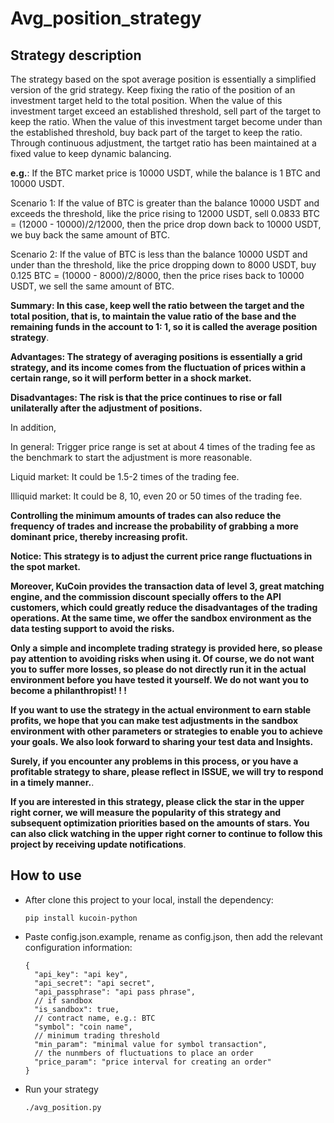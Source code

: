 # Avg_position_strategy

## Strategy description

The strategy based on the spot average position is essentially a simplified version of the grid strategy. Keep fixing the ratio of the position of an investment target held to the total position. When the value of this investment target exceed an established threshold, sell part of the target to keep the ratio. When the value of this investment target become under than the established threshold, buy back part of the target to keep the ratio. Through continuous adjustment, the tartget ratio has been maintained at a fixed value to keep dynamic balancing.  



**e.g.**: If the BTC market price is 10000 USDT, while the balance is 1 BTC and 10000 USDT.  

Scenario 1: If the value of BTC is greater than the balance 10000 USDT and exceeds the threshold, like the price rising to 12000 USDT, sell 0.0833 BTC = (12000 - 10000)/2/12000, then the price drop down back to 10000 USDT, we buy back the same amount of BTC.  

Scenario 2: If the value of BTC is less than the balance 10000 USDT and under than the threshold, like the price dropping down to 8000 USDT, buy 0.125 BTC = (10000 - 8000)/2/8000, then the price rises back to 10000 USDT, we sell the same amount of BTC.  

**Summary: In this case, keep well the ratio between the target and the total position, that is, to maintain the value ratio of the base and the remaining funds in the account to 1: 1, so it is called the average position strategy**.  



**Advantages: The strategy of averaging positions is essentially a grid strategy, and its income comes from the fluctuation of prices within a certain range, so it will perform better in a shock market.**  

**Disadvantages: The risk is that the price continues to rise or fall unilaterally after the adjustment of positions.**  

In addition,   

In general:  Trigger price range is set at about 4 times of the trading fee as the benchmark to start the adjustment is more reasonable.  

Liquid market: It could be 1.5-2 times of the trading fee.  

Illiquid market: It could be 8, 10, even 20 or 50 times of the trading fee.  

**Controlling the minimum amounts of trades can also reduce the frequency of trades and increase the probability of grabbing a more dominant price, thereby increasing profit.**

**Notice: This strategy is to adjust the current price range fluctuations in the spot market.** 

 

**Moreover, KuCoin provides the transaction data of level 3, great matching engine, and the commission discount specially offers to the API customers, which could greatly reduce the disadvantages of the trading operations. At the same time, we offer the sandbox environment as the data testing support to avoid the risks.**

**Only a simple and incomplete trading strategy is provided here, so please pay attention to avoiding risks when using it. Of course, we do not want you to suffer more losses, so please do not directly run it in the actual environment before you have tested it yourself. We do not want you to become a philanthropist! ! !**

**If you want to use the strategy in the actual environment to earn stable profits, we hope that you can make test adjustments in the sandbox environment with other parameters or strategies to enable you to achieve your goals. We also look forward to sharing your test data and Insights.**

**Surely, if you encounter any problems in this process, or you have a profitable strategy to share, please reflect in ISSUE, we will try to respond in a timely manner.**. 

**If you are interested in this strategy, please click the star in the upper right corner, we will  measure the popularity of this strategy and subsequent optimization priorities based on the amounts of stars. You can also click watching in the upper right corner to continue to follow this project by receiving update notifications**.  

## How to use

* After clone this project to your local, install the dependency: 

  ```shell script
  pip install kucoin-python
  ```

* Paste config.json.example,  rename as config.json, then add the relevant configuration information:   

  ```
  {  
    "api_key": "api key",
    "api_secret": "api secret",
    "api_passphrase": "api pass phrase",
    // if sandbox
    "is_sandbox": true,
    // contract name, e.g.: BTC  
    "symbol": "coin name",
    // minimum trading threshold
    "min_param": "minimal value for symbol transaction",
    // the nunmbers of fluctuations to place an order
    "price_param": "price interval for creating an order"
  }
  ```

  

* Run your strategy

  ```shell
  ./avg_position.py
  ```

  
